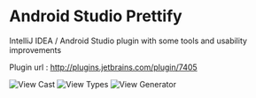 Android Studio Prettify
==========================

IntelliJ IDEA / Android Studio plugin with some tools and usability improvements

Plugin url : http://plugins.jetbrains.com/plugin/7405

![View Cast](http://plugins.jetbrains.com/files/7405/screenshot_14416.png)
![View Types](http://plugins.jetbrains.com/files/7405/screenshot_14415.png)
![View Generator](http://plugins.jetbrains.com/files/7405/screenshot_14418.png)
